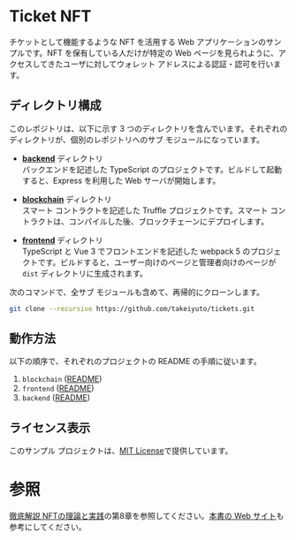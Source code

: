 # Ticket NFT

チケットとして機能するような NFT を活用する Web アプリケーションのサンプルです。NFT を保有している人だけが特定の Web ページを見られように、アクセスしてきたユーザに対してウォレット アドレスによる認証・認可を行います。

## ディレクトリ構成

このレポジトリは、以下に示す 3 つのディレクトリを含んでいます。それぞれのディレクトリが、個別のレポジトリへのサブ モジュールになっています。

* **[backend](https://github.com/takeiyuto/ticket-backend)** ディレクトリ<br>
バックエンドを記述した TypeScript のプロジェクトです。ビルドして起動すると、Express を利用した Web サーバが開始します。

* **[blockchain](https://github.com/takeiyuto/ticket-contract)** ディレクトリ<br>
スマート コントラクトを記述した Truffle プロジェクトです。スマート コントラクトは、コンパイルした後、ブロックチェーンにデプロイします。

* **[frontend](https://github.com/takeiyuto/ticket-frontend)** ディレクトリ<br>
TypeScript と Vue 3 でフロントエンドを記述した webpack 5 のプロジェクトです。ビルドすると、ユーザー向けのページと管理者向けのページが `dist` ディレクトリに生成されます。

次のコマンドで、全サブ モジュールも含めて、再帰的にクローンします。

```bash
git clone --recursive https://github.com/takeiyuto/tickets.git
```

## 動作方法

以下の順序で、それぞれのプロジェクトの README の手順に従います。

1. `blockchain` ([README](https://github.com/takeiyuto/ticket-contract/blob/main/README.md))
2. `frontend` ([README](https://github.com/takeiyuto/ticket-frontend/blob/main/README.md))
3. `backend` ([README](https://github.com/takeiyuto/ticket-backend/blob/main/README.md))

## ライセンス表示

このサンプル プロジェクトは、[MIT License](LICENSE)で提供しています。

# 参照

[徹底解説 NFTの理論と実践](https://www.ohmsha.co.jp/book/9784274230608/)の第8章を参照してください。[本書の Web サイト](https://takeiyuto.github.io/nft-book)も参考にしてください。
